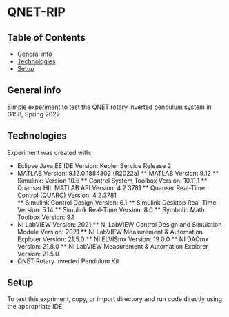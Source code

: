 # QNET-RIP

## Table of Contents
* [General info](#general-info)
* [Technologies](#technologies)
* [Setup](#setup)

## General info
Simple experiment to test the QNET rotary inverted pendulum system in G158, Spring  2022.

## Technologies
Experiment was created with:
* Eclipse Java EE IDE Version: Kepler Service Release 2
* MATLAB Version: 9.12.0.1884302 (R2022a)
** MATLAB Version: 9.12
** Simulink: Version 10.5
** Control System Toolbox Version: 10.11.1
** Quanser HIL MATLAB API Version: 4.2.3781
** Quanser Real-Time Control (QUARC) Version: 4.2.3781  
** Simulink Control Design Version: 6.1
** Simulink Desktop Real-Time Version: 5.14
** Simulink Real-Time Version: 8.0
** Symbolic Math Toolbox Version: 9.1
* NI LabVIEW Version: 2021
** NI LabVIEW Control Design and Simulation Module Version: 2021
** NI LabVIEW Measurement & Automation Explorer Version: 21.5.0
** NI ELVISmx Version: 19.0.0
** NI DAQmx Version: 21.8.0
** NI LabVIEW Measurement & Automation Explorer Version: 21.5.0
* QNET Rotary Inverted Pendulum Kit


## Setup
To test this expriment, copy, or import directory and run code directly using the appropriate IDE.

